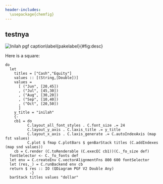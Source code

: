 ```yaml
---
header-includes:
  \usepackage{chemfig}
---
```


## testnya

![Inilah pgf caption\label{pakelabel}](./images/floor.png){#fig:desc}

Here is a square:

~~~ {.diagram width=100 caption="this is a new caption"}
do
  let
    titles = ["Cash","Equity"]
    values :: [(String,[Double])]
    values =
      [ ("Jun", [20,45])
      , ("Jul", [45,30])
      , ("Aug", [30,20])
      , ("Sep", [10,40])
      , ("Oct", [20,50])
      ]
    y_title = "inilah"
    {-
    cb1 = do
          C.layout_all_font_styles . C.font_size .= 24
          C.layout_y_axis . C.laxis_title .= y_title
          C.layout_x_axis . C.laxis_generate .= C.autoIndexAxis (map fst values)
          C.plot $ fmap C.plotBars $ genBarStack titles (C.addIndexes (map snd values))
    cb = C.render (C.toRenderable (C.execEC cb1))(C._fo_size def)
  fontSelector <- C._fo_fonts def
  let env = C.createEnv C.vectorAlignmentFns 800 600 fontSelector
  let (res,_) = C.runBackend env cb
  return $ res :: IO (QDiagram PGF V2 Double Any)
           -}
  barStack titles values "dollar"
~~~

